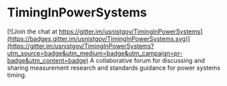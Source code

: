 # TimingInPowerSystems

[![Join the chat at https://gitter.im/usnistgov/TimingInPowerSystems](https://badges.gitter.im/usnistgov/TimingInPowerSystems.svg)](https://gitter.im/usnistgov/TimingInPowerSystems?utm_source=badge&utm_medium=badge&utm_campaign=pr-badge&utm_content=badge)
A collaborative forum for discussing and sharing measurement research and standards guidance for power systems timing.
